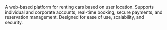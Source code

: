 A web-based platform for renting cars based on user location. Supports individual and corporate accounts, real-time booking, secure payments, and reservation management. Designed for ease of use, scalability, and security.
